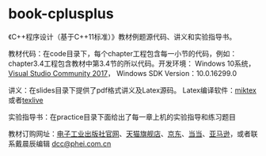 # book-cplusplus
《C++程序设计（基于C++11标准）》教材例题源代码、讲义和实验指导书。

教材代码：在code目录下，每个chapter工程包含每一小节的代码，例如：chapter3.4工程包含教材中第3.4节的所以代码。开发环境： Windows 10系统， [Visual Studio Community 2017][vs2017]， Windows SDK Version：10.0.16299.0

讲义：在slides目录下提供了pdf格式讲义及Latex源码。 Latex编译软件：[miktex][miktex_]或者[texlive][texlive_]

实验指导书：在practice目录下面给出了每一章上机的实验指导和练习题目

教材订购网址：[电子工业出版社官网][phei]、[天猫旗舰店][tianmao]、[京东][jd]、[当当][dangdang]、[亚马逊][amazon]，或者联系戴晨辰编辑 dcc@phei.com.cn

[vs2017]: https://visualstudio.microsoft.com/vs/community/
[miktex_]: https://miktex.org/download
[texlive_]: https://tug.org/texlive/acquire-netinstall.html
[phei]: https://www.phei.com.cn/module/goods/wssd_content.jsp?bookid=52723
[tianmao]: https://detail.tmall.com/item.htm?spm=a1z10.5-b.w4011-17538325040.26.129d66dbA1Cn8D&id=576915359900&rn=de470f45922c94391043e09f1304e7e9&abbucket=3
[jd]: https://item.jd.com/12424029.html?dist=jd
[amazon]: https://www.amazon.cn/dp/B07GW2N5MX/ref=sr_1_1?ie=UTF8&qid=1537253553&sr=8-1&keywords=C%2B%2B%E7%A8%8B%E5%BA%8F%E8%AE%BE%E8%AE%A1+%E6%9D%8E%E9%95%BF%E6%B2%B3
[dangdang]: http://product.dangdang.com/25338942.html